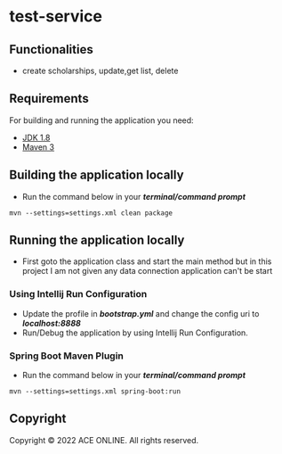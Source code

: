# test-service

## Functionalities
- create scholarships, update,get list, delete

## Requirements
For building and running the application you need:
- [JDK 1.8](http://www.oracle.com/technetwork/java/javase/downloads/jdk8-downloads-2133151.html)
- [Maven 3](https://maven.apache.org)

## Building the application locally
- Run the command below in your **_terminal/command prompt_**
```shell
mvn --settings=settings.xml clean package
```

## Running the application locally
- First goto the application class and start the main method but in this project I am not given any data connection application can't be start 

### Using Intellij Run Configuration
- Update the profile in **_bootstrap.yml_** and change the config uri to _**localhost:8888**_
- Run/Debug the application by using Intellij Run Configuration.

### Spring Boot Maven Plugin 
- Run the command below in your **_terminal/command prompt_**
```shell
mvn --settings=settings.xml spring-boot:run
```

## Copyright
Copyright © 2022 ACE ONLINE. All rights reserved.